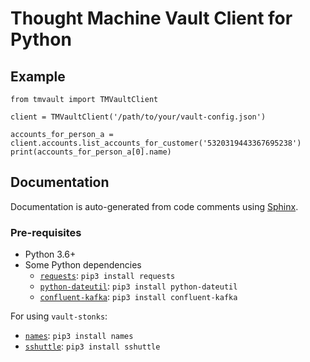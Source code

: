 # Thought Machine Vault Client for Python

## Example

```python3
from tmvault import TMVaultClient

client = TMVaultClient('/path/to/your/vault-config.json')

accounts_for_person_a = client.accounts.list_accounts_for_customer('5320319443367695238')
print(accounts_for_person_a[0].name)
```

## Documentation

Documentation is auto-generated from code comments using [Sphinx](http://www.sphinx-doc.org).

### Pre-requisites

- Python 3.6+
- Some Python dependencies
  - [`requests`](https://requests.readthedocs.io/): `pip3 install requests`
  - [`python-dateutil`](https://dateutil.readthedocs.io/en/stable/): `pip3 install python-dateutil`
  - [`confluent-kafka`](https://docs.confluent.io/current/clients/confluent-kafka-python/): `pip3 install confluent-kafka`

For using `vault-stonks`:
- [`names`](https://github.com/treyhunner/names): `pip3 install names`
- [`sshuttle`](https://sshuttle.readthedocs.io/en/stable/): `pip3 install sshuttle`

